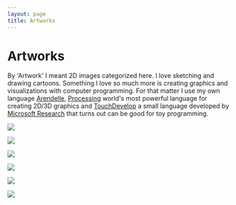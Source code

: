 ```yaml
---
layout: page
title: Artworks
---
```


# Artworks
By 'Artwork' I meant 2D images categorized here. I love sketching and drawing cartoons. Something I love so much more is creating graphics and visualizations with computer programming. For that matter I use my own language [Arendelle](http://web.arendelle.org), [Processing](http://processing.org) world's most powerful language for creating 2D/3D graphics and [TouchDevelop](http://touchdevelop.com) a small language developed by [Microsoft Research](http://research.microsoft.com) that turns out can be good for toy programming. <br>

[![](https://raw.githubusercontent.com/pmkary/pmkary.github.io/master/Graphics/artworks/ArendelleSketches.png)](http://kary.us/artworks/arendelle)

[![](https://raw.githubusercontent.com/pmkary/pmkary.github.io/master/Graphics/artworks/AdobeIdeaSketches.png)](http://kary.us/artworks/adobe-ideas)

[![](https://raw.githubusercontent.com/pmkary/pmkary.github.io/master/Graphics/artworks/WebDesign.png)](http://kary.us/artworks/webdesign)

[![](https://raw.githubusercontent.com/pmkary/pmkary.github.io/master/Graphics/artworks/Sketches.png)](http://kary.us/artworks/sketches)

[![](https://raw.githubusercontent.com/pmkary/pmkary.github.io/master/Graphics/artworks/TouchDevelop.png)](http://kary.us/artworks/touchdevelop)

[![](https://raw.githubusercontent.com/pmkary/pmkary.github.io/master/Graphics/artworks/Typefaces.png)](http://kary.us/artworks/fonts)
